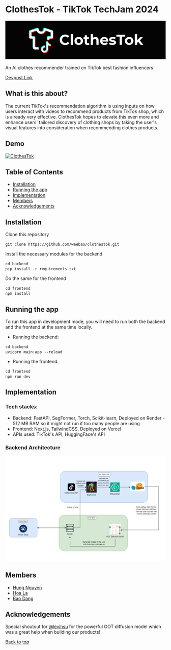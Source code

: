 # ClothesTok - TikTok TechJam 2024

![banner](lib/banner.png)

An AI clothes recommender trained on TikTok best fashion influencers

[Devpost Link](https://devpost.com/software/clothestok)

## What is this about?

The current TikTok's recommendation algorithm is using inputs on how users interact with videos to recommend products from TikTok shop, which is already very effective. ClothesTok hopes to elevate this even more and enhance users' tailored discovery of clothing shops by taking the user's visual features into consideration when recommending clothes products.

## Demo

[![ClothesTok](https://img.youtube.com/vi/05bMAfdcDVk/0.jpg)](https://youtu.be/05bMAfdcDVk?si=9E9W4BmkScOwPtN_)

## Table of Contents

- [Installation](#installation)
- [Running the app](#running-the-app)
- [Implementation](#implementation)
- [Members](#members)
- [Acknowledgements](#acknowledgements)

## Installation

Clone this repository
```
git clone https://github.com/weebao/clothestok.git
```
Install the necessary modules for the backend
```
cd backend
pip install -r requirements.txt
```
Do the same for the frontend
```
cd frontend
npm install
```

## Running the app

To run this app in development mode, you will need to run both the backend and the frontend at the same time locally.
- Running the backend:
```
cd backend
uvicorn main:app --reload
```
- Running the frontend:
```
cd frontend
npm run dev
```

## Implementation
### Tech stacks:
- Backend: FastAPI, SegFormer, Torch, Scikit-learn, Deployed on Render - 512 MB RAM so it might not run if too many people are using
- Frontend: Next.js, TailwindCSS, Deployed on Vercel
- APIs used: TikTok's API, HuggingFace's API
### Backend Architecture
![architecture](/lib/architecture-img.png)

## Members
- [Hung Nguyen](https://github.com/HungNT1st)
- [Hoa La](https://github.com/lvhoaa)
- [Bao Dang](https://github.com/weebao)

## Acknowledgements
Special shoutout for [@levihsu](https://github.com/levihsu) for the powerful OOT diffusion model which was a great help when building our products!

[Back to top](#clothestok---tiktok-techjam-2024)
